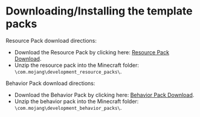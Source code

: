 # Downloading/Installing the template packs

Resource Pack download directions:

- Download the Resource Pack by clicking here: [Resource Pack Download](zips/kf-Tutorial-resource-pack.zip).
- Unzip the resource pack into the Minecraft folder: `\com.mojang\development_resource_packs\`.

Behavior Pack download directions:

- Download the Behavior Pack by clicking here: [Behavior Pack Download](zips/kf-Tutorial-behavior-pack.zip).
- Unzip the behavior pack into the Minecraft folder: `\com.mojang\development_behavior_packs\`.